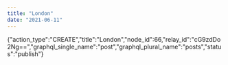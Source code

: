 ```yaml
---
title: "London"
date: "2021-06-11"
---
```


{"action\_type":"CREATE","title":"London","node\_id":66,"relay\_id":"cG9zdDo2Ng==","graphql\_single\_name":"post","graphql\_plural\_name":"posts","status":"publish"}
